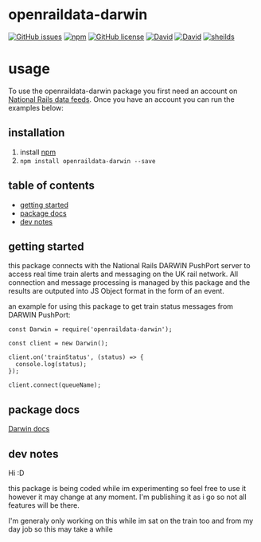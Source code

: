 # openraildata-darwin

[![GitHub issues](https://img.shields.io/github/issues/CarbonCollins/openraildata-darwin.svg)](https://github.com/CarbonCollins/openraildata-darwin/issues)
[![npm](https://img.shields.io/npm/v/openraildata-darwin.svg)](https://www.npmjs.com/package/openraildata-darwin)
[![GitHub license](https://img.shields.io/badge/license-MIT-blue.svg)](https://raw.githubusercontent.com/CarbonCollins/openraildata-darwin/master/LICENSE)
[![David](https://img.shields.io/david/CarbonCollins/openraildata-darwin.svg)]()
[![David](https://img.shields.io/david/dev/CarbonCollins/openraildata-darwin.svg)]()
[![sheilds](https://img.shields.io/badge/status-WIP-yellow.svg)](https://img.shields.io/badge/status-WIP-yellow.svg)

# usage

To use the openraildata-darwin package you first need an account on [National Rails data feeds](https://datafeeds.nationalrail.co.uk/). Once you have an account you can run the examples below:

## installation
1. install [npm](https://nodejs.org "npm homepage")
2. `npm install openraildata-darwin --save`

## table of contents
- [getting started](#getting-started)
- [package docs](#package-docs)
- [dev notes](#dev-notes)


## getting started

this package connects with the National Rails DARWIN PushPort server to access real time train alerts and messaging on the UK rail network. All connection and message processing is managed by this package and the results are outputed into JS Object format in the form of an event.

an example for using this package to get train status messages from DARWIN PushPort:

```
const Darwin = require('openraildata-darwin');

const client = new Darwin();

client.on('trainStatus', (status) => {
  console.log(status);
});

client.connect(queueName);
```

## package docs

[Darwin docs](./docs/darwin.md)

## dev notes

Hi :D

this package is being coded while im experimenting so feel free to use it however it may change at any moment. I'm publishing it as i go so not all features will be there.

I'm generaly only working on this while im sat on the train too and from my day job so this may take a while